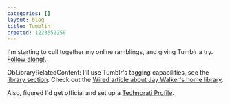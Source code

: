 ```yaml
---
categories: []
layout: blog
title: Tumblin'
created: 1223652259
---
```

I'm starting to cull together my online ramblings, and giving Tumblr a try.  <a href="http://erikhatcher.tumblr.com">Follow along!</a>.

ObLibraryRelatedContent: I'll use Tumblr's tagging capabilities, see the <a href="http://erikhatcher.tumblr.com/tagged/library">library section</a>.  Check out the <a href="http://www.wired.com/techbiz/people/magazine/16-10/ff_walker?currentPage=all">Wired article about Jay Walker's home library</a>.

Also, figured I'd get official and set up a <a href="http://technorati.com/claim/uewgsqk592" rel="me">Technorati Profile</a>.
